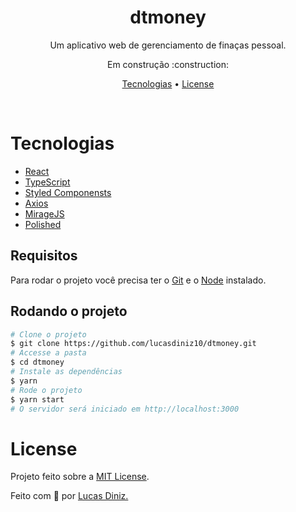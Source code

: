 <h1 align="center">dtmoney</h1>

<p align="center">
Um aplicativo web de gerenciamento de finaças pessoal.</p>

<p align="center">Em construção :construction:</p>

<p align="center">
  <a href="#tecnologias">Tecnologias</a> • 
  <a href="#license">License</a>
</p>
<br>

<!-- <p align="center">
  <kbd>
    <img width="720" style="border-radius: 5px; margin: 3px auto" src="" alt="dashboard">
  </kbd>
  &nbsp;&nbsp;&nbsp;&nbsp;
  
  <kbd>
    <img width="720" style="border-radius: 5px; margin: 3px auto" src="" alt="modal">
  </kbd>
  &nbsp;&nbsp;&nbsp;&nbsp;
</p> -->

# Tecnologias

- [React](https://pt-br.reactjs.org/)
- [TypeScript](https://www.typescriptlang.org/)
- [Styled Componensts](https://styled-components.com/)
- [Axios](https://github.com/axios/axios)
- [MirageJS](https://miragejs.com/)
- [Polished](https://polished.js.org/)

## Requisitos

Para rodar o projeto você precisa ter o [Git](https://git-scm.com) e o [Node](https://nodejs.org/pt-br/) instalado.

## Rodando o projeto

```bash
# Clone o projeto
$ git clone https://github.com/lucasdiniz10/dtmoney.git
# Accesse a pasta
$ cd dtmoney
# Instale as dependências
$ yarn
# Rode o projeto
$ yarn start
# O servidor será iniciado em http://localhost:3000
```

# License

Projeto feito sobre a [MIT License](license).

[licence]: https://github.com/lucasdiniz10/dtmoney/blob/main/LICENSE


Feito com 💙 por <a href="https://github.com/lucasdiniz10" target="_blank">Lucas Diniz.</a>